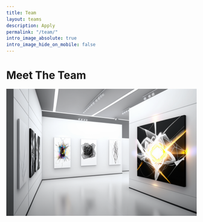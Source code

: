 ```yaml
---
title: Team
layout: teams
description: Apply
permalink: "/team/"
intro_image_absolute: true
intro_image_hide_on_mobile: false
---
```


# Meet The Team

![Apply](/images/illustrations/apply.png)
